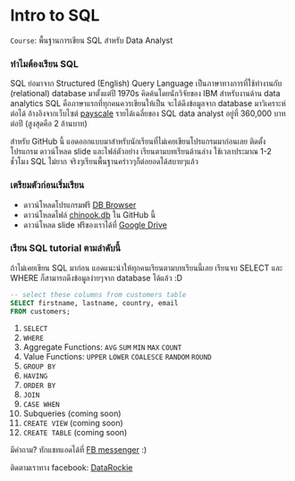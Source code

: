 # Intro to SQL

`Course`: พื้นฐานการเขียน SQL สำหรับ Data Analyst

### ทำไมต้องเรียน SQL

SQL ย่อมาจาก Structured (English) Query Language เป็นภาษาทางการที่ใช้ทำงานกับ (relational) database มาตั้งแต่ปี 1970s คิดค้นโดยนักวิจัยของ IBM สำหรับงานด้าน data analytics SQL คือภาษาแรกที่ทุกคนควรเขียนให้เป็น จะได้ดึงข้อมูลจาก database มาวิเคราะห์ต่อได้ อ้างอิงจากเว็บไซต์ [payscale](https://www.payscale.com/research/TH/Job=Data_Analyst/Salary) รายได้เฉลี่ยของ SQL data analyst อยู่ที่ 360,000 บาทต่อปี (สูงสุดคือ 2 ล้านบาท)

สำหรับ GitHub นี้ แอดออกแบบมาสำหรับนักเรียนที่ไม่เคยเขียนโปรแกรมมาก่อนเลย ติดตั้งโปรแกรม ดาวน์โหลด slide และไฟล์ตัวอย่าง เรียนตามบทเรียนด้านล่าง ใช้เวลาประมาณ 1-2 ชั่วโมง SQL ไม่ยาก จริงๆเรียนพื้นฐานคร่าวๆก็ต่อยอดได้สบายๆแล้ว

### เตรียมตัวก่อนเริ่มเรียน

* ดาวน์โหลดโปรแกรมฟรี [DB Browser](https://sqlitebrowser.org/)
* ดาวน์โหลดไฟล์ [chinook.db](https://github.com/datarockie/intro-sql/blob/master/chinook.db) ใน GitHub นี้
* ดาวน์โหลด slide ฟรีของเราได้ที่ [Google Drive](https://bit.ly/DATASQL2020)

### เรียน SQL tutorial ตามลำดับนี้

ถ้าไม่เคยเขียน SQL มาก่อน แอดแนะนำให้ทุกคนเรียนตามบทเรียนนี้เลย เรียนจบ SELECT และ WHERE ก็สามารถดึงข้อมูลง่ายๆจาก database ได้แล้ว :D

```SQL
-- select these columns from customers table
SELECT firstname, lastname, country, email
FROM customers;
```

1. `SELECT`
2. `WHERE`
3. Aggregate Functions: `AVG` `SUM` `MIN` `MAX` `COUNT`
4. Value Functions: `UPPER` `LOWER` `COALESCE` `RANDOM` `ROUND`
5. `GROUP BY`
6. `HAVING`
7. `ORDER BY`
8. `JOIN`
9. `CASE WHEN`
10. Subqueries (coming soon)
11. `CREATE VIEW` (coming soon)
12. `CREATE TABLE` (coming soon)

มีคำถาม? ทักแชทแอดได้ที่ [FB messenger](https://m.me/datarockie) :)

ติดตามเราทาง facebook: [DataRockie](https://www.facebook.com/datarockie)
